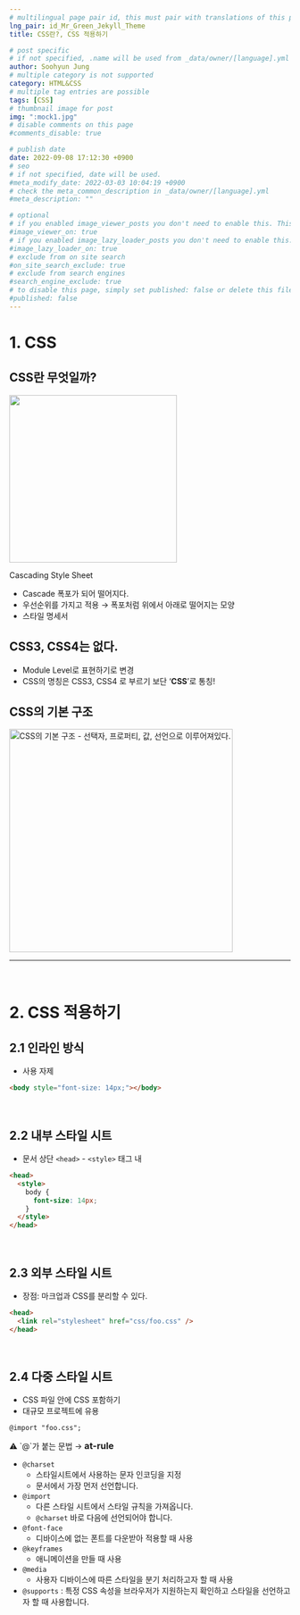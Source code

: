 ```yaml
---
# multilingual page pair id, this must pair with translations of this page. (This name must be unique)
lng_pair: id_Mr_Green_Jekyll_Theme
title: CSS란?, CSS 적용하기

# post specific
# if not specified, .name will be used from _data/owner/[language].yml
author: Soohyun Jung
# multiple category is not supported
category: HTML&CSS
# multiple tag entries are possible
tags: [CSS]
# thumbnail image for post
img: ":mock1.jpg"
# disable comments on this page
#comments_disable: true

# publish date
date: 2022-09-08 17:12:30 +0900
# seo
# if not specified, date will be used.
#meta_modify_date: 2022-03-03 10:04:19 +0900
# check the meta_common_description in _data/owner/[language].yml
#meta_description: ""

# optional
# if you enabled image_viewer_posts you don't need to enable this. This is only if image_viewer_posts = false
#image_viewer_on: true
# if you enabled image_lazy_loader_posts you don't need to enable this. This is only if image_lazy_loader_posts = false
#image_lazy_loader_on: true
# exclude from on site search
#on_site_search_exclude: true
# exclude from search engines
#search_engine_exclude: true
# to disable this page, simply set published: false or delete this file
#published: false
---
```


# 1. CSS

## CSS란 무엇일까?

<img src="https://s3.us-west-2.amazonaws.com/secure.notion-static.com/4a08f46b-3b71-42cf-a39a-fa24318430fa/Untitled.png?X-Amz-Algorithm=AWS4-HMAC-SHA256&X-Amz-Content-Sha256=UNSIGNED-PAYLOAD&X-Amz-Credential=AKIAT73L2G45EIPT3X45%2F20220908%2Fus-west-2%2Fs3%2Faws4_request&X-Amz-Date=20220908T080358Z&X-Amz-Expires=86400&X-Amz-Signature=33a88b0ce2d67350053b7de787bc43c3eb865df48e070385337d4ee7ca87aee8&X-Amz-SignedHeaders=host&response-content-disposition=filename%20%3D%22Untitled.png%22&x-id=GetObject" width="300px"></img>

Cascading Style Sheet

- Cascade 폭포가 되어 떨어지다.
- 우선순위를 가지고 적용 → 폭포처럼 위에서 아래로 떨어지는 모양
- 스타일 명세서

## CSS3, CSS4는 없다.

- Module Level로 표현하기로 변경
- CSS의 명칭은 CSS3, CSS4 로 부르기 보단 ‘**CSS**’로 통칭!

## CSS의 기본 구조

<img src="https://s3.us-west-2.amazonaws.com/secure.notion-static.com/09fb4043-3afd-4d49-a2a7-50968428affd/Untitled.png?X-Amz-Algorithm=AWS4-HMAC-SHA256&X-Amz-Content-Sha256=UNSIGNED-PAYLOAD&X-Amz-Credential=AKIAT73L2G45EIPT3X45%2F20220908%2Fus-west-2%2Fs3%2Faws4_request&X-Amz-Date=20220908T080451Z&X-Amz-Expires=86400&X-Amz-Signature=8812d531949de343d129dc10f13c961aaed74af6c6bd0dd3b283c0fb3e4339fe&X-Amz-SignedHeaders=host&response-content-disposition=filename%20%3D%22Untitled.png%22&x-id=GetObject" width="400px" alt="CSS의 기본 구조 - 선택자, 프로퍼티, 값, 선언으로 이루어져있다.">

<hr><br>

# 2. CSS 적용하기

## 2.1 인라인 방식

- 사용 자제

```html
<body style="font-size: 14px;"></body>
```

<br>

## 2.2 내부 스타일 시트

- 문서 상단 `<head>` - `<style>` 태그 내

```html
<head>
  <style>
    body {
      font-size: 14px;
    }
  </style>
</head>
```

<br>

## 2.3 외부 스타일 시트

- 장점: 마크업과 CSS를 분리할 수 있다.

```html
<head>
  <link rel="stylesheet" href="css/foo.css" />
</head>
```

<br>

## 2.4 다중 스타일 시트

- CSS 파일 안에 CSS 포함하기
- 대규모 프로젝트에 유용

```html
@import "foo.css";
```

<aside>
⚠️ `@`가 붙는 문법 → <strong style="font-size:16px;">at-rule</strong>

- `@charset`
  - 스타일시트에서 사용하는 문자 인코딩을 지정
  - 문서에서 가장 먼저 선언합니다.
- `@import`
  - 다른 스타일 시트에서 스타일 규칙을 가져옵니다.
  - `@charset` 바로 다음에 선언되어야 합니다.
- `@font-face`
  - 디바이스에 없는 폰트를 다운받아 적용할 때 사용
- `@keyframes`
  - 애니메이션을 만들 때 사용
- `@media`
  - 사용자 디바이스에 따른 스타일을 분기 처리하고자 할 때 사용
- `@supports` : 특정 CSS 속성을 브라우저가 지원하는지 확인하고 스타일을 선언하고자 할 때 사용합니다.
</aside>
